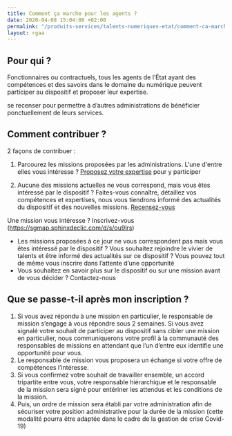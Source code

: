 ```yaml
---
title: Comment ça marche pour les agents ?
date: 2020-04-08 15:04:00 +02:00
permalink: "/produits-services/talents-numeriques-etat/comment-ca-marche-agents"
layout: rgaa
---
```


## Pour qui ?
Fonctionnaires ou contractuels, tous les agents de l’État ayant des compétences et des savoirs dans le domaine du numérique peuvent participer au dispositif et proposer leur expertise.

se recenser pour permettre à d’autres administrations de bénéficier ponctuellement de leurs services.

## Comment contribuer ?
2 façons de contribuer :
1. Parcourez les missions proposées par les administrations. L'une d'entre elles vous intéresse ? [Proposez votre expertise](https://sgmap.sphinxdeclic.com/d/s/ou9lrs) pour y participer

2. Aucune des missions actuelles ne vous correspond, mais vous êtes intéressé par le dispositif ? Faites-vous connaître, détaillez vos compétences et expertises, nous vous tiendrons informé des actualités du dispositif et des nouvelles missions.
[Recensez-vous](https://sgmap.sphinxdeclic.com/d/s/ou9lrs)


Une mission vous intéresse ? Inscrivez-vous  (https://sgmap.sphinxdeclic.com/d/s/ou9lrs)

* Les missions proposées à ce jour ne vous correspondent pas mais vous êtes intéressé par le dispositif ? Vous souhaitez rejoindre le vivier de talents et être informé des actualités sur ce dispositif ? Vous pouvez tout de même vous inscrire dans l’attente d’une opportunité
* Vous souhaitez en savoir plus sur le dispositif ou sur une mission avant de vous décider ? Contactez-nous  

## Que se passe-t-il après mon inscription ? 
1. Si vous avez répondu à une mission en particulier, le responsable de mission s’engage à vous répondre sous 2 semaines. 
Si vous avez signalé votre souhait de participer au dispositif sans cibler une mission en particulier, nous communiquerons votre profil à la communauté des responsables de missions en attendant que l’un d’entre eux identifie une opportunité pour vous.
2. Le responsable de mission vous proposera un échange si votre offre de compétences l’intéresse.
3. Si vous confirmez votre souhait de travailler ensemble, un accord tripartite entre vous, votre responsable hiérarchique et le responsable de la mission sera signé pour entériner les attendus et les conditions de la mission. 
4. Puis, un ordre de mission sera établi par votre administration afin de sécuriser votre position administrative pour la durée de la mission (cette modalité pourra être adaptée dans le cadre de la gestion de crise Covid-19)
